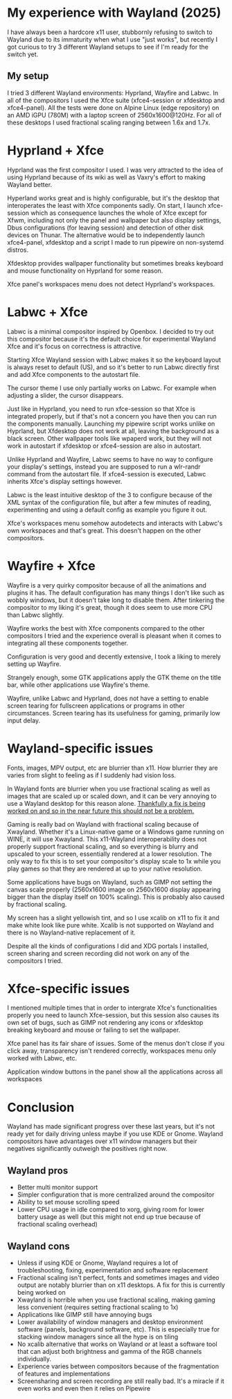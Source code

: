 # My experience with Wayland (2025)

I have always been a hardcore x11 user, stubbornly refusing to switch to Wayland due to its immaturity when what I use "just works", but recently I got curious to try 3 different Wayland setups to see if I'm ready for the switch yet.

## My setup

I tried 3 different Wayland environments: Hyprland, Wayfire and Labwc. In all of the compositors I used the Xfce suite (xfce4-session or xfdesktop and xfce4-panel). All the tests were done on Alpine Linux (edge repository) on an AMD iGPU (780M) with a laptop screen of 2560x1600@120Hz. For all of these desktops I used fractional scaling ranging between 1.6x and 1.7x.

# Hyprland + Xfce

Hyprland was the first compositor I used. I was very attracted to the idea of using Hyprland because of its wiki as well as Vaxry's effort to making Wayland better.

Hyperland works great and is highly configurable, but it's the desktop that interoperates the least with Xfce components sadly. On start, I launch xfce-session which as consequence launches the whole of Xfce except for Xfwm, including not only the panel and wallpaper but also display settings, Dbus configurations (for leaving session) and detection of other disk devices on Thunar. The alternative would be to independently launch xfce4-panel, xfdesktop and a script I made to run pipewire on non-systemd distros.

Xfdesktop provides wallpaper functionality but sometimes breaks keyboard and mouse functionality on Hyprland for some reason.

Xfce panel's workspaces menu does not detect Hyprland's workspaces.

# Labwc + Xfce

Labwc is a minimal compositor inspired by Openbox. I decided to try out this compositor because it's the default choice for experimental Wayland Xfce and it's focus on correctness is attractive.

Starting Xfce Wayland session with Labwc makes it so the keyboard layout is always reset to default (US), and so it's better to run Labwc directly first and add Xfce components to the autostart file.

The cursor theme I use only partially works on Labwc. For example when adjusting a slider, the cursor disappears.

Just like in Hyprland, you need to run xfce-session so that Xfce is integrated properly, but if that's not a concern you have then you can run the components manually. Launching my pipewire script works unlike on Hyprland, but Xfdesktop does not work at all, leaving the background as a black screen. Other wallpaper tools like wpaperd work, but they will not work in autostart if xfdesktop or xfce4-session are also in autostart.

Unlike Hyprland and Wayfire, Labwc seems to have no way to configure your display's settings, instead you are supposed to run a wlr-randr command from the autostart file. If xfce4-session is executed, Labwc inherits Xfce's display settings however.

Labwc is the least intuitive desktop of the 3 to configure because of the XML syntax of the configuration file, but after a few minutes of reading, experimenting and using a default config as example you figure it out.

Xfce's workspaces menu somehow autodetects and interacts with Labwc's own workspaces and that's great. This doesn't happen on the other compositors.


# Wayfire + Xfce

Wayfire is a very quirky compositor because of all the animations and plugins it has. The default configuration has many things I don't like such as wobbly windows, but it doesn't take long to disable them. After tinkering the compositor to my liking it's great, though it does seem to use more CPU than Labwc slightly.

Wayfire works the best with Xfce components compared to the other compositors I tried and the experience overall is pleasant when it comes to integrating all these components together.

Configuration is very good and decently extensive, I took a liking to merely setting up Wayfire.

Strangely enough, some GTK applications apply the GTK theme on the title bar, while other applications use Wayfire's theme.

Wayfire, unlike Labwc and Hyprland, does not have a setting to enable screen tearing for fullscreen applications or programs in other circumstances. Screen tearing has its usefulness for gaming, primarily low input delay.

# Wayland-specific issues

Fonts, images, MPV output, etc are blurrier than x11. How blurrier they are varies from slight to feeling as if I suddenly had vision loss.

In Wayland fonts are blurrier when you use fractional scaling as well as images that are scaled up or scaled down, and it can be very annoying to use a Wayland desktop for this reason alone. [Thankfully a fix is being worked on and so in the near future this should not be a problem.](https://gitlab.freedesktop.org/wlroots/wlroots/-/issues/3991)

Gaming is really bad on Wayland with fractional scaling because of Xwayland. Whether it's a Linux-native game or a Windows game running on WINE, it will use Xwayland. This x11-Wayland interoperability does not properly support fractional scaling, and so everything is blurry and upscaled to your screen, essentially rendered at a lower resolution. The only way to fix this is to set your compositor's display scale to 1x while you play games so that they are rendered at up to your native resolution.

Some applications have bugs on Wayland, such as GIMP not setting the canvas scale properly (2560x1600 image on 2560x1600 display appearing bigger than the display itself on 100% scaling). This is probably also caused by fractional scaling.

My screen has a slight yellowish tint, and so I use xcalib on x11 to fix it and make white look like pure white. Xcalib is not supported on Wayland and there is no Wayland-native replacement of it.

Despite all the kinds of configurations I did and XDG portals I installed, screen sharing and screen recording did not work on any of the compositors I tried.

# Xfce-specific issues

I mentioned multiple times that in order to intergrate Xfce's functionalities properly you need to launch Xfce-session, but this session also causes its own set of bugs, such as GIMP not rendering any icons or xfdesktop breaking keyboard and mouse or failing to set the wallpaper.

Xfce panel has its fair share of issues. Some of the menus don't close if you click away, transparency isn't rendered correctly, workspaces menu only worked with Labwc, etc.

Application window buttons in the panel show all the applications across all workspaces

# Conclusion

Wayland has made significant progress over these last years, but it's not ready yet for daily driving unless maybe if you use KDE or Gnome. Wayland compositors have advantages over x11 window managers but their negatives significantly outweigh the positives right now.

## Wayland pros
* Better multi monitor support
* Simpler configuration that is more centralized around the compositor
* Ability to set mouse scrolling speed
* Lower CPU usage in idle compared to xorg, giving room for lower battery usage as well (but this might not end up true because of fractional scaling overhead)

## Wayland cons
* Unless if using KDE or Gnome, Wayland requires a lot of troubleshooting, fixing, experimentation and software replacement
* Fractional scaling isn't perfect, fonts and sometimes images and video output are notably blurrier than on x11 desktops. A fix for this is currently being worked on
* Xwayland is horrible when you use fractional scaling, making gaming less convenient (requires setting fractional scaling to 1x)
* Applications like GIMP still have annoying bugs
* Lower availability of window managers and desktop environment software (panels, background software, etc). This is especially true for stacking window managers since all the hype is on tiling
* No xcalib alternative that works on Wayland or at least a software tool that can adjust both brightness and gamma of the RGB channels individually.
* Experience varies between compositors because of the fragmentation of features and implementations
* Screensharing and screen recording are still really bad. It's a miracle if it even works and even then it relies on Pipewire
